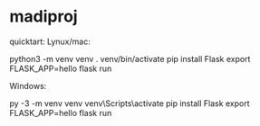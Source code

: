 # madiproj

quicktart:
Lynux/mac:

python3 -m venv venv
. venv/bin/activate
pip install Flask
export FLASK_APP=hello
flask run

Windows:

py -3 -m venv venv
venv\Scripts\activate
pip install Flask
export FLASK_APP=hello
flask run
